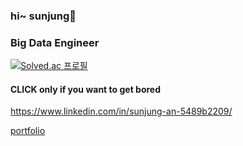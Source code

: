 ### hi~ sunjung👋

### Big Data Engineer

[![Solved.ac
프로필](http://mazassumnida.wtf/api/v2/generate_badge?boj=dkstjswjd83)](https://solved.ac/dkstjswjd83)
 
#### CLICK only if you want to get bored
https://www.linkedin.com/in/sunjung-an-5489b2209/

[portfolio](https://github.com/sunjungAn/coding_story)


